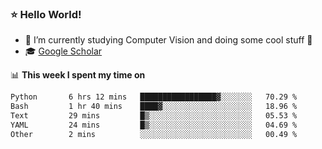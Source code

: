 ### ⭐️ Hello World!

<!--
**hologerry/hologerry** is a ✨ _special_ ✨ repository because its `README.md` (this file) appears on your GitHub profile.

Here are some ideas to get you started:

- 🔭 I’m currently working and studying on Computer Vision
- 🌱 I’m currently learning at Peking University
- 💬 Ask me about 
- 📫 How to reach me: E-mail
- 😄 Pronouns: he/his
- ⚡ Fun fact: Music is the Power
-->


- 🔭 I’m currently studying Computer Vision and doing some cool stuff 🤖
- 🎓 [Google Scholar](https://scholar.google.com/citations?user=3ykqW9wAAAAJ&hl=en)


📊 **This week I spent my time on**

<!--START_SECTION:waka-->

```txt
Python       6 hrs 12 mins   █████████████████▓░░░░░░░   70.29 %
Bash         1 hr 40 mins    ████▓░░░░░░░░░░░░░░░░░░░░   18.96 %
Text         29 mins         █▒░░░░░░░░░░░░░░░░░░░░░░░   05.53 %
YAML         24 mins         █▒░░░░░░░░░░░░░░░░░░░░░░░   04.69 %
Other        2 mins          ░░░░░░░░░░░░░░░░░░░░░░░░░   00.49 %
```

<!--END_SECTION:waka-->
